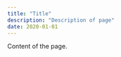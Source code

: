 ```yaml
---
title: "Title"
description: "Description of page"
date: 2020-01-01
---
```


Content of the page.
<!--more-->
